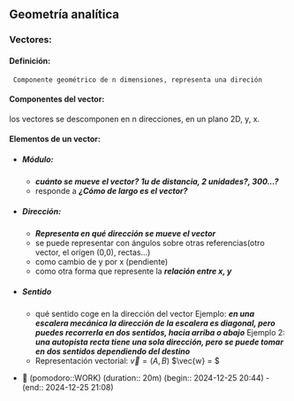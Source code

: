 ##  Geometría analítica
### Vectores: 

#### Definición: 
```
 Componente geométrico de n dimensiones, representa una direción
```
#### Componentes del vector:

los vectores se descomponen en n direcciones, en un plano 2D, y, x. 

#### Elementos de un vector: 

- ##### Módulo: 
	- ***cuánto se mueve el vector?*** ***1u de distancia, 2 unidades?, 300...?***
	- responde a ***¿Cómo de largo es el vector?*** 
	
- ##### Dirección: 
	- ***Representa en qué dirección se mueve el vector***
	 - se puede representar con ángulos sobre otras referencias(otro vector, el orígen (0,0), rectas...)
	 - como cambio de y por x (pendiente)
	 - como otra forma que represente la ***relación entre x, y*** 
- ##### Sentido
	- qué sentido coge en la dirección del vector
		Ejemplo:  ***en una escalera mecánica la dirección de la escalera es diagonal, pero puedes recorrerla en dos sentidos, hacia arriba o abajo***
		Ejemplo 2: ***una autopista recta tiene una sola dirección, pero se puede tomar en dos sentidos dependiendo del destino***
	- Representación vectorial: 
$\vec{v} = (A,B)$
$\vec{w}  = $
- 🍅 (pomodoro::WORK) (duration:: 20m) (begin:: 2024-12-25 20:44) - (end:: 2024-12-25 21:08)